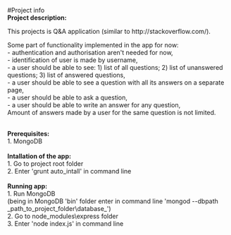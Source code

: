 #Project info<br />
<strong>Project description:</strong><br />
<p>
This projects is Q&A application (similar to http://stackoverflow.com/).
</p>
<p>
Some part of functionality implemented in the app for now:<br />
- authentication and authorisation aren't needed for now,<br />
- identification of user is made by username,<br />
- a user should be able to see: 1) list of all questions; 2) list of unanswered questions;
3) list of answered questions, <br />
- a user should be able to see a question with all its answers on a separate page,<br />
- a user should be able to ask a question,<br />
- a user should be able to write an answer for any question,<br />
Amount of answers made by a user for the same question is not limited.
</p>
<br />
<strong>Prerequisites:</strong><br />
1. MongoDB<br />
<br />
<strong>Intallation of the app:</strong><br />
1. Go to project root folder<br />
2. Enter 'grunt auto_intall' in command line<br />
<br />
<strong>Running app:</strong><br />
1. Run MongoDB<br />
(being in MongoDB 'bin' folder enter in command line 'mongod --dbpath _path_to_project_folder\database_')<br />
2. Go to node_modules\express folder<br />
3. Enter 'node index.js' in command line<br />